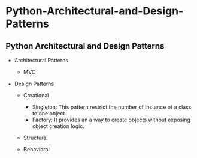 # Python-Architectural-and-Design-Patterns
## Python Architectural and Design Patterns

- Architectural Patterns
    - MVC

- Design Patterns
    - Creational

        - Singleton: This pattern restrict the number of instance of a class to one object.
        - Factory: It provides an a way to create objects without exposing object creation logic.

    - Structural
    - Behavioral